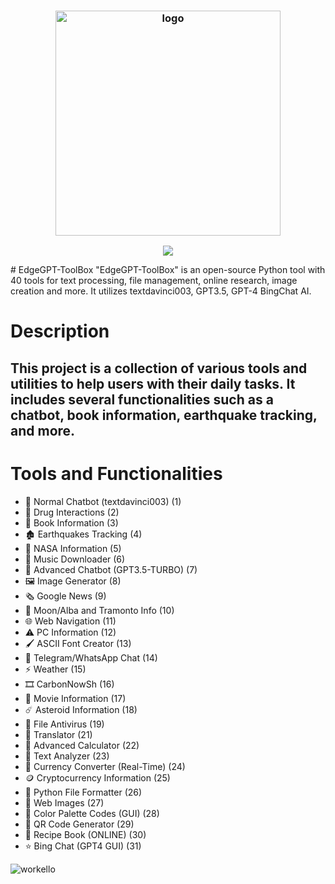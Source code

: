 <h3 align="center"><img src="https://i.imgur.com/rDty7xz.png" alt="logo" height="360px"></h3>
<p align="center">
<a href="./LICENSE.md"><img src="https://img.shields.io/badge/license-MIT-blue.svg"></a>
  </p>
# EdgeGPT-ToolBox
"EdgeGPT-ToolBox" is an open-source Python tool with 40 tools for text processing, file management, online research, image creation and more. It utilizes textdavinci003, GPT3.5, GPT-4 BingChat AI.
<h1>Description</h1>
<h2>This project is a collection of various tools and utilities to help users with their daily tasks. It includes several functionalities such as a chatbot, book information, earthquake tracking, and more.</h2>
<h1>Tools and Functionalities</h1>

* 💬 Normal Chatbot (textdavinci003) (1)
* 💊 Drug Interactions (2)
* 📓 Book Information (3)
* 🏚️ Earthquakes Tracking (4)
* 🔭 NASA Information (5)
* 🎻 Music Downloader (6)
* 🤖 Advanced Chatbot (GPT3.5-TURBO) (7)
* 🖼️ Image Generator (8)
* 🗞️ Google News (9)
* 🌙 Moon/Alba and Tramonto Info (10)
* 🌐 Web Navigation (11)
* ⚠️ PC Information (12)
* 🖌️ ASCII Font Creator (13)
* 💌 Telegram/WhatsApp Chat (14)
* ⚡️ Weather (15)
* 🎞️ CarbonNowSh (16)
* 🍿 Movie Information (17)
* ☄️ Asteroid Information (18)
* 🦠 File Antivirus (19)
* 👅 Translator (21)
* 🧮 Advanced Calculator (22)
* 📕 Text Analyzer (23)
* 💱 Currency Converter (Real-Time) (24)
* 🪙 Cryptocurrency Information (25)
* 📂 Python File Formatter (26)
* 💭 Web Images (27)
* 🌈 Color Palette Codes (GUI) (28)
* 🔗 QR Code Generator (29)
* 🍖 Recipe Book (ONLINE) (30)
* ⭐️ Bing Chat (GPT4 GUI) (31)

![workello](https://user-images.githubusercontent.com/100368940/233141567-94a5b58e-b8e2-4019-a6c7-07ec4d9a157b.gif)

